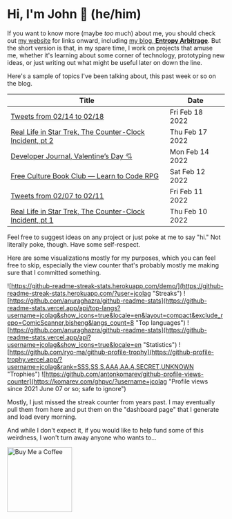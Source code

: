 # Hi, I'm John 👋 (he/him)

If you want to know more (maybe *too* much) about me, you should check out [my website](https://john.colagioia.net/) for links onward, including [my blog, **Entropy Arbitrage**](https://john.colagioia.net/blog).  But the short version is that, in my spare time, I work on projects that amuse me, whether it's learning about some corner of technology, prototyping new ideas, or just writing out what might be useful later on down the line.

Here's a sample of topics I've been talking about, this past week or so on the blog.

|Title|Date|
|-----|-------|
|[Tweets from 02/14 to 02/18](https://john.colagioia.net/blog/media/2022/02/18/week.html)|Fri Feb 18 2022|
|[Real Life in Star Trek, The Counter-Clock Incident, pt 2](https://john.colagioia.net/blog/2022/02/17/counter2.html)|Thu Feb 17 2022|
|[Developer Journal, Valentine’s Day 💘](https://john.colagioia.net/blog/2022/02/14/valentine.html)|Mon Feb 14 2022|
|[Free Culture Book Club — Learn to Code RPG](https://john.colagioia.net/blog/2022/02/12/code-rpg.html)|Sat Feb 12 2022|
|[Tweets from 02/07 to 02/11](https://john.colagioia.net/blog/media/2022/02/11/week.html)|Fri Feb 11 2022|
|[Real Life in Star Trek, The Counter-Clock Incident, pt 1](https://john.colagioia.net/blog/2022/02/10/counter.html)|Thu Feb 10 2022|

Feel free to suggest ideas on any project or just poke at me to say "hi." Not literally poke, though. Have some self-respect.

Here are some visualizations mostly for my purposes, which you can feel free to skip, especially the view counter that's probably mostly me making sure that I committed something.

![https://github-readme-streak-stats.herokuapp.com/demo/](https://github-readme-streak-stats.herokuapp.com/?user=jcolag "Streaks")
![https://github.com/anuraghazra/github-readme-stats](https://github-readme-stats.vercel.app/api/top-langs?username=jcolag&show_icons=true&locale=en&layout=compact&exclude_repo=ComicScanner,bisheng&langs_count=8 "Top languages")
![https://github.com/anuraghazra/github-readme-stats](https://github-readme-stats.vercel.app/api?username=jcolag&show_icons=true&locale=en "Statistics")
![https://github.com/ryo-ma/github-profile-trophy](https://github-profile-trophy.vercel.app/?username=jcolag&rank=SSS,SS,S,AAA,AA,A,SECRET,UNKNOWN "Trophies")
![https://github.com/antonkomarev/github-profile-views-counter](https://komarev.com/ghpvc/?username=jcolag "Profile views since 2021 June 07 or so; safe to ignore")

Mostly, I just missed the streak counter from years past.  I may eventually pull them from here and put them on the "dashboard page" that I generate and load every morning.

And while I don't expect it, if you would like to help fund some of this weirdness, I won't turn away anyone who wants to...

[<img src="https://cdn.buymeacoffee.com/buttons/v2/default-yellow.png" alt="Buy Me a Coffee" width="150px"/>](https://www.buymeacoffee.com/jcolag)

